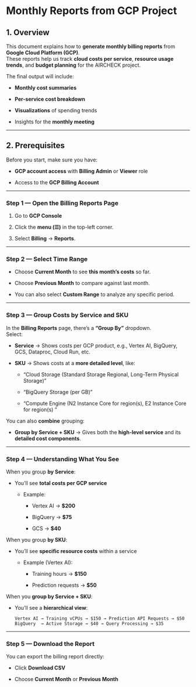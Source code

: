 # Monthly Reports from GCP Project

## **1. Overview**

This document explains how to **generate monthly billing reports** from **Google Cloud Platform (GCP)**.  
These reports help us track **cloud costs per service**, **resource usage trends**, and **budget planning** for the AIRCHECK project.

The final output will include:

-   **Monthly cost summaries**
    
-   **Per-service cost breakdown**
    
-   **Visualizations** of spending trends
    
-   Insights for the **monthly meeting**
    
----------

## **2. Prerequisites**

Before you start, make sure you have:

-   **GCP account access** with **Billing Admin** or **Viewer** role
    
-   Access to the **GCP Billing Account**
 
----------

### **Step 1 — Open the Billing Reports Page**

1.  Go to **GCP Console**
    
2.  Click the **menu (☰)** in the top-left corner.
    
3.  Select **Billing** → **Reports**.
    

----------

### **Step 2 — Select Time Range**

-   Choose **Current Month** to see **this month’s costs** so far.
    
-   Choose **Previous Month** to compare against last month.
    
-   You can also select **Custom Range** to analyze any specific period.
    

----------

### **Step 3 — Group Costs by Service and SKU**

In the **Billing Reports** page, there’s a **“Group By”** dropdown.  
Select:

-   **Service** → Shows costs per GCP product, e.g., Vertex AI, BigQuery, GCS, Dataproc, Cloud Run, etc.
    
-   **SKU** → Shows costs at a **more detailed level**, like:
    
    -   “Cloud Storage (Standard Storage  Regional, Long-Term Physical Storage)”
        
    -   “BigQuery Storage (per GB)”
        
    -   “Compute Engine (N2 Instance Core for region(s), E2 Instance Core for region(s) ”
        

You can also **combine** grouping:

-   **Group by Service + SKU** → Gives both the **high-level service** and its **detailed cost components**.
    

----------

### **Step 4 — Understanding What You See**

When you group **by Service**:

-   You’ll see **total costs per GCP service**
    
    -   Example:
        
        -   Vertex AI → **$200**
            
        -   BigQuery → **$75**
            
        -   GCS → **$40**
            

When you group **by SKU**:

-   You’ll see **specific resource costs** within a service
    
    -   Example (Vertex AI):
        
        -   Training hours → **$150**
            
        -   Prediction requests → **$50**
            

When you **group by Service + SKU**:

-   You’ll see a **hierarchical view**:
    
    `Vertex AI → Training vCPUs → $150 → Prediction API Requests → $50 BigQuery  → Active Storage → $40 → Query Processing → $35` 
    

----------


### **Step 5 — Download the Report**

You can export the billing report directly:

-   Click **Download CSV**
    
-   Choose **Current Month** or **Previous Month**
    
